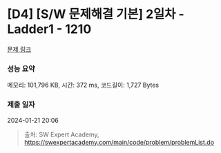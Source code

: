 # [D4] [S/W 문제해결 기본] 2일차 - Ladder1 - 1210 

[문제 링크](https://swexpertacademy.com/main/code/problem/problemDetail.do?contestProbId=AV14ABYKADACFAYh) 

### 성능 요약

메모리: 101,796 KB, 시간: 372 ms, 코드길이: 1,727 Bytes

### 제출 일자

2024-01-21 20:06



> 출처: SW Expert Academy, https://swexpertacademy.com/main/code/problem/problemList.do